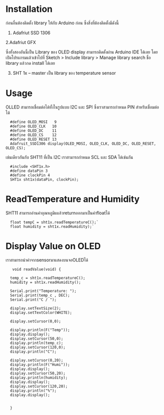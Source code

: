 # Installation 
ก่อนอื่นต้องติดตั้ง library ให้กับ Arduino ก่อน ซึ่งสิ่งที่ต้องติดตั้งมีดังนี้

1. Adafriut SSD 1306

2.Adafriut GFX

ซึ่งทั้งสองอันนี้เป็น Library ของ OLED display สามารถติดตั้งผ่าน Arduino IDE ได้เลย โดยเปิดโปรแกรมแล้วเข้าไปที่
Sketch > Include library > Manage library  search ชื่อ library แล้วกด install ได้เลย

3. SHT 1x – master   เป็น library ของ temperature sensor

# Usage

OLLED สามารถเชื่อมต่อได้ทั้งในรูปแบบ I2C และ SPI  ซึ่งเราสามารถกำหนด PIN สำหรับเชื่อมต่อได้

      #define OLED_MOSI   9
      #define OLED_CLK   10
      #define OLED_DC    11
      #define OLED_CS    12
      #define OLED_RESET 13
      Adafruit_SSD1306 display(OLED_MOSI, OLED_CLK, OLED_DC, OLED_RESET, OLED_CS);

เช่นเดียวกันกับ SHT11 ที่เป็น I2C เราสามารถกำหนด SCL และ SDA ได้เช่นกัน

      #include <SHT1x.h>
      #define dataPin 3
      #define clockPin 4
      SHT1x sht1x(dataPin, clockPin);


# ReadTemperature and Humidity

SHT11 สามารถอ่านค่าอุณหภูมิแแล้วreturnออกมาเป็นค่าfloatได้ 

      float tempC = sht1x.readTemperatureC();`
      float humidity = sht1x.readHumidity);`

# Display Value on OLED

เราสามารถนำค่าจากsensorมาแสดงบนจอOLEDได้

       void readValue(void) {

      temp_c = sht1x.readTemperatureC();
      humidity = sht1x.readHumidity();
  
      Serial.print("Temperature: ");
      Serial.print(temp_c , DEC);
      Serial.print("C / ");
  
      display.setTextSize(2);
      display.setTextColor(WHITE);
  
      display.setCursor(0,0);
  
      display.println(F("Temp"));
      display.display();
      display.setCursor(50,0);
      display.println(temp_c);
      display.setCursor(120,0);
      display.println("C");
  
      display.setCursor(0,20);
      display.println(F("Humi"));
      display.display();
      display.setCursor(50,20);
      display.println(humidity);
      display.display();
      display.setCursor(120,20);
      display.println("%");
      display.display();
  
            
      }


